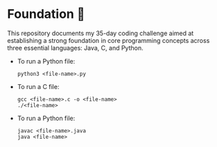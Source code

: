 # Foundation 🧱
This repository documents my 35-day coding challenge aimed at establishing a strong foundation in core programming concepts across three essential languages: Java, C, and Python.

- To run a Python file:
  ```
  python3 <file-name>.py
  ```
- To run a C file:
  ```
  gcc <file-name>.c -o <file-name>
  ./<file-name>
  ```
- To run a Python file:
  ```
  javac <file-name>.java
  java <file-name>
  ```
